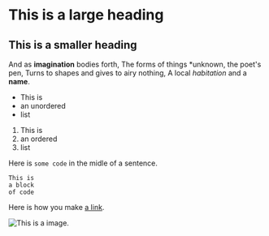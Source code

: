 # This is a large heading

## This is a smaller heading

And as **imagination** bodies forth,
The forms of things *unknown, the poet's pen,
Turns to shapes and gives to airy nothing,
A local *habitation* and a **name**.

- This is
- an unordered
- list

1. This is 
2. an ordered
3. list
 
Here is `some code` in the midle of a sentence.
```
This is
a block
of code
```

Here is how you make [a link](https://www.wikipedia.org/).

![This is a image.](https://github.com/yihui/xarigan/releases/download/v0.0.2/karl-moustache.jpg)


